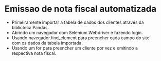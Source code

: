 # Emissao de nota fiscal automatizada

* Primeiramente importar a tabela de dados dos clientes através da biblioteca Pandas.
* Abrindo um navegador com Selenium.Webdriver e fazendo login.
* Usando navegador.find_element para preencher cada campo do site com os dados da tabela importada.
* Usando um for para preencher um cliente por vez e emitindo a respectiva nota fiscal.
 
